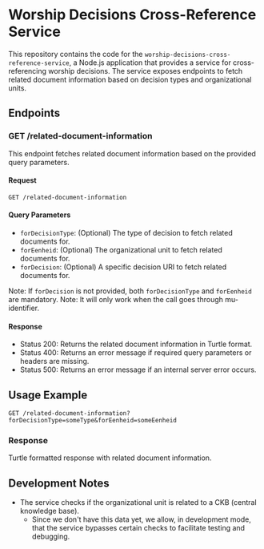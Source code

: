 # Worship Decisions Cross-Reference Service

This repository contains the code for the `worship-decisions-cross-reference-service`, a Node.js application that provides a service for cross-referencing worship decisions. The service exposes endpoints to fetch related document information based on decision types and organizational units.

## Endpoints

### GET /related-document-information

This endpoint fetches related document information based on the provided query parameters.

#### Request
```
GET /related-document-information
```
#### Query Parameters

- `forDecisionType`: (Optional) The type of decision to fetch related documents for.
- `forEenheid`: (Optional) The organizational unit to fetch related documents for.
- `forDecision`: (Optional) A specific decision URI to fetch related documents for.

Note: If `forDecision` is not provided, both `forDecisionType` and `forEenheid` are mandatory.
Note: It will only work when the call goes through mu-identifier.
#### Response

- Status 200: Returns the related document information in Turtle format.
- Status 400: Returns an error message if required query parameters or headers are missing.
- Status 500: Returns an error message if an internal server error occurs.

## Usage Example
```
GET /related-document-information?forDecisionType=someType&forEenheid=someEenheid
```
### Response

Turtle formatted response with related document information.

## Development Notes

- The service checks if the organizational unit is related to a CKB (central knowledge base).
  - Since we don't have this data yet, we allow, in development mode, that the service bypasses certain checks to facilitate testing and debugging.
